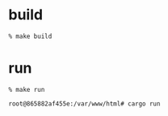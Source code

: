 # build
```shell
% make build
```

# run
```shell
% make run

root@865882af455e:/var/www/html# cargo run
```
